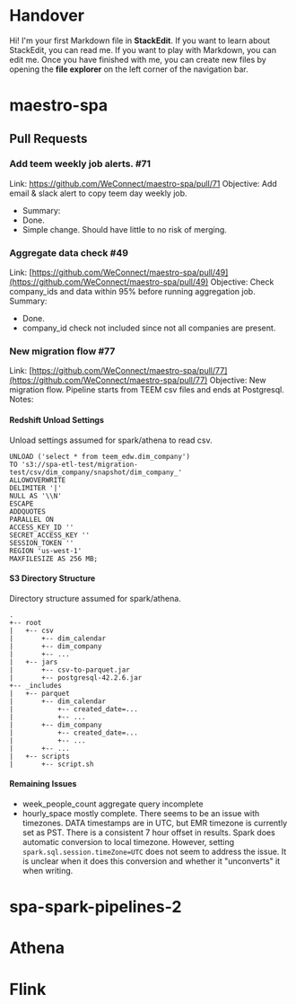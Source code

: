 ﻿# Handover

Hi! I'm your first Markdown file in **StackEdit**. If you want to learn about StackEdit, you can read me. If you want to play with Markdown, you can edit me. Once you have finished with me, you can create new files by opening the **file explorer** on the left corner of the navigation bar.


# maestro-spa

## Pull Requests

### Add teem weekly job alerts. #71
Link: https://github.com/WeConnect/maestro-spa/pull/71
Objective: Add email & slack alert to copy teem day weekly job.
- Summary: 
- Done.
- Simple change. Should have little to no risk of merging. 

### Aggregate data check #49

Link: [https://github.com/WeConnect/maestro-spa/pull/49](https://github.com/WeConnect/maestro-spa/pull/49)
Objective: Check company_ids and data within 95% before running aggregation job.
Summary:
-   Done.
-   company_id check not included since not all companies are present.

### New migration flow #77

Link: [https://github.com/WeConnect/maestro-spa/pull/77](https://github.com/WeConnect/maestro-spa/pull/77)
Objective: New migration flow. Pipeline starts from TEEM csv files and ends at Postgresql.
Notes:

#### Redshift Unload Settings
Unload settings assumed for spark/athena to read csv.
```
UNLOAD ('select * from teem_edw.dim_company') 
TO 's3://spa-etl-test/migration-test/csv/dim_company/snapshot/dim_company_'
ALLOWOVERWRITE
DELIMITER '|'
NULL AS '\\N'
ESCAPE
ADDQUOTES 
PARALLEL ON 
ACCESS_KEY_ID ''
SECRET_ACCESS_KEY '' 
SESSION_TOKEN ''
REGION 'us-west-1'
MAXFILESIZE AS 256 MB;
```
#### S3 Directory Structure
Directory structure assumed for spark/athena.
```
.
+-- root
|   +-- csv
|   	+-- dim_calendar
|   	+-- dim_company
|   	+-- ...
|   +-- jars
|   	+-- csv-to-parquet.jar
|   	+-- postgresql-42.2.6.jar
+-- _includes
|   +-- parquet
|   	+-- dim_calendar
|   		+-- created_date=...
|   		+-- ...
|   	+-- dim_company
|   		+-- created_date=...
|   		+-- ...
|   	+-- ...
|   +-- scripts
|   	+-- script.sh
```
#### Remaining Issues
- week_people_count aggregate query incomplete
- hourly_space mostly complete. There seems to be an issue with timezones. DATA timestamps are in UTC, but EMR timezone is currently set as PST. There is a consistent 7 hour offset in results. Spark does automatic conversion to local timezone. However, setting ``spark.sql.session.timeZone=UTC`` does not seem to address the issue. It is unclear when it does this conversion and whether it "unconverts" it when writing. 

# spa-spark-pipelines-2

# Athena

# Flink
